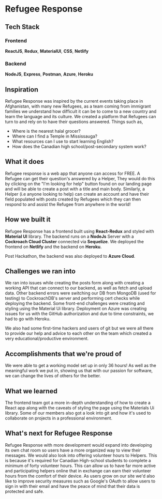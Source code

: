 # Refugee Response

## Tech Stack 

### Frontend

**ReactJS**, **Redux**, **MaterialUI**, **CSS**, **Netlify**
### Backend

**NodeJS**, **Express**, **Postman**, **Azure**, **Heroku**

## Inspiration
Refugee Response was inspired by the current events taking place in Afghanistan, with many new Refugees, as a team coming from immigrant families we understand how difficult it can be to come to a new country and learn the language and its culture. We created a platform that Refugees can turn to and rely on to have their questions answered. Things such as,

- Where is the nearest halal grocer?
- Where can I find a Temple in Mississauga?
- What resources can I use to start learning English?
- How does the Canadian high school/post-secondary system work?

## What it does
Refugee response is a web app that anyone can access for FREE. A Refugee can get their question's answered by a Helper, They would do this by clicking on the "I'm looking for help" button found on our landing page and will be able to create a post with a title and main body. Similarly, a Helper (i.e anyone looking to help) can create an account and have their field populated with posts created by Refugees which they can then respond to and assist the Refugee from anywhere in the world!

## How we built it
Refugee Response has a frontend built using **React-Redux** and styled with **Material UI** library. The backend runs on a **NodeJs** Server with a **Cockroach Cloud Cluster** connected via **Sequelize**. We deployed the frontend on **Netlify** and the backend on **Heroku**.

Post Hackathon, the backend was also deployed to **Azure Cloud**.

## Challenges we ran into
We ran into issues while creating the posts form along with creating a working API that can connect to our backend, as well as fetch and upload data. Other backend errors were switching our DB from MongoDB (used for testing) to CockroachDB's server and performing cert checks while deploying the backend. Some front-end challenges were creating and styling using the Material Ui library. Deployment on Azure was creating issues for us with the GitHub authorization and due to time constraints, we had to go with Heroku.

We also had some first-time hackers and users of git but we were all there to provide our help and advice to each other on the team which created a very educational/productive environment.

## Accomplishments that we're proud of
We were able to get a working model set up in only 36 hours! As well as the meaningful work we put in, showing us that with our passion for software, we can change the lives of others for the better.

## What we learned
The frontend team got a more in-depth understanding of how to create a React app along with the caveats of styling the page using the Materials Ui library. Some of our members also got a look into git and how it's used to collaborate on projects in a professional environment.

## What's next for Refugee Response
Refugee Response with more development would expand into developing its own chat room so users have a more organized way to view their messages. We would also look into offering volunteer hours to Helpers. This is because it's required for Canadian High-school students to complete a minimum of forty volunteer hours. This can allow us to have far more active and participating helpers online that in exchange can earn their volunteer hours from the comfort of their device. As users grow on our site we'd also like to improve security measures such as Google's OAuth to allow users to sign in with their email and have the peace of mind that their data is protected and safe.
